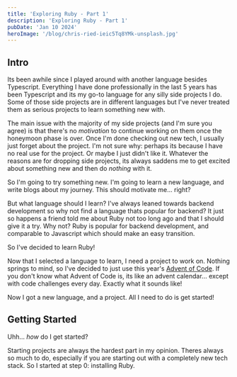 ```yaml
---
title: 'Exploring Ruby - Part 1'
description: 'Exploring Ruby - Part 1'
pubDate: 'Jan 10 2024'
heroImage: '/blog/chris-ried-ieic5Tq8YMk-unsplash.jpg'
---
```


## Intro

Its been awhile since I played around with another language besides Typescript. Everything I have done professionally in the last 5 years has been Typescript and its my go-to language for any silly side projects I do. Some of those side projects are in different languages but I've never treated them as serious projects to learn something new with.

The main issue with the majority of my side projects (and I'm sure you agree) is that there's no _motivation_ to continue working on them once the honeymoon phase is over. Once I'm done checking out new tech, I usually just forget about the project. I'm not sure why: perhaps its because I have no real use for the project. Or maybe I just didn't like it. Whatever the reasons are for dropping side projects, its always saddens me to get excited about something new and then do _nothing_ with it.

So I'm going to try something new. I'm going to learn a new language, and write blogs about my journey. This should motivate me... right?

But what language should I learn? I've always leaned towards backend development so why not find a language thats popular for backend? It just so happens a friend told me about Ruby not too long ago and that I should give it a try. Why not? Ruby is popular for backend development, and comparable to Javascript which should make an easy transition.

So I've decided to learn Ruby!

Now that I selected a language to learn, I need a project to work on. Nothing springs to mind, so I've decided to just use this year's [Advent of Code](https://adventofcode.com/). If you don't know what Advent of Code is, its like an advent calendar... except with code challenges every day. Exactly what it sounds like!

Now I got a new language, and a project. All I need to do is get started!

## Getting Started

Uhh... _how_ do I get started?

Starting projects are always the hardest part in my opinion. Theres always so much to do, especially if you are starting out with a completely new tech stack. So I started at step 0: installing Ruby.
